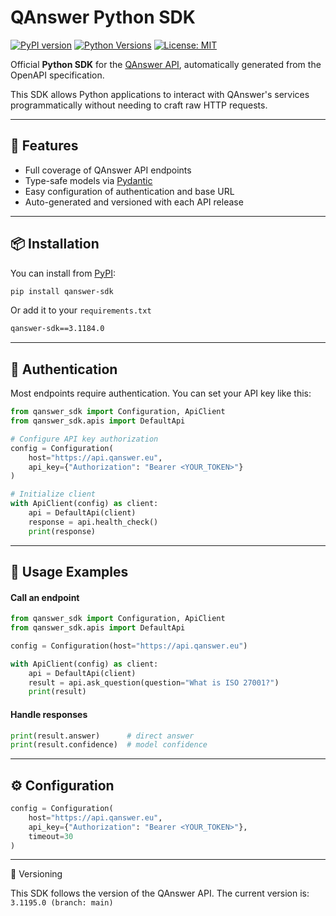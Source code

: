 # QAnswer Python SDK

[![PyPI version](https://badge.fury.io/py/qanswer-sdk.svg)](https://pypi.org/project/qanswer-sdk/)
[![Python Versions](https://img.shields.io/pypi/pyversions/qanswer-sdk.svg)](https://pypi.org/project/qanswer-sdk/)
[![License: MIT](https://img.shields.io/badge/License-MIT-yellow.svg)](LICENSE)

Official **Python SDK** for the [QAnswer API](https://qanswer.eu), automatically generated from the OpenAPI specification.

This SDK allows Python applications to interact with QAnswer's services programmatically without needing to craft raw HTTP requests.

---

## 🚀 Features

- Full coverage of QAnswer API endpoints  
- Type-safe models via [Pydantic](https://docs.pydantic.dev)  
- Easy configuration of authentication and base URL  
- Auto-generated and versioned with each API release  

---

## 📦 Installation

You can install from [PyPI](https://pypi.org/project/qanswer-sdk/):

```bash
pip install qanswer-sdk
```


Or add it to your `requirements.txt`

```txt
qanswer-sdk==3.1184.0
```

---

## 🔑 Authentication

Most endpoints require authentication. You can set your API key like this:
```python
from qanswer_sdk import Configuration, ApiClient
from qanswer_sdk.apis import DefaultApi

# Configure API key authorization
config = Configuration(
    host="https://api.qanswer.eu",
    api_key={"Authorization": "Bearer <YOUR_TOKEN>"}
)

# Initialize client
with ApiClient(config) as client:
    api = DefaultApi(client)
    response = api.health_check()
    print(response)
```

---

## 📖 Usage Examples

#### Call an endpoint

```python
from qanswer_sdk import Configuration, ApiClient
from qanswer_sdk.apis import DefaultApi

config = Configuration(host="https://api.qanswer.eu")

with ApiClient(config) as client:
    api = DefaultApi(client)
    result = api.ask_question(question="What is ISO 27001?")
    print(result)
```

#### Handle responses

```python
print(result.answer)      # direct answer
print(result.confidence)  # model confidence
```

---

## ⚙️ Configuration

```python
config = Configuration(
    host="https://api.qanswer.eu",
    api_key={"Authorization": "Bearer <YOUR_TOKEN>"},
    timeout=30
)
```

---

📌 Versioning

This SDK follows the version of the QAnswer API.
The current version is: `3.1195.0 (branch: main)`